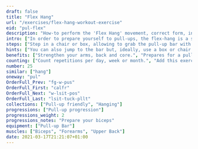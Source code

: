 ```yaml
---
draft: false
title: "Flex Hang"
url: "/exercises/flex-hang-workout-exercise"
eid: "pul-flex"
description: "How-to perform the 'Flex Hang' movement, correct form, instructions and hints. Similar exercises, body parts activated, notes, tips and video demonstration"
intro: ["In order to prepare yourself to pull-ups, the flex-hang is a starting exercise that will strengthen all muscles used when proper pulling."]
steps: ["Step in a chair or box, allowing to grab the pull-up bar with your elbows bent, chin above the bar, and without effort.", "Step forward, keeping the elbows in the bent position and sustaining your body only with the arms.", "Return to the chair or box after holding this position for a few seconds."]
hints: ["You can also jump to the bar but, ideally, use a box or chair to climb on.", "Avoid balancing. Keep your body steady.", "In a lower pull-up bar, say in the door, bet your knees to put all weight in your arms."]
benefits: ["Strengthen your arms, back and core.", "Prepares for a pull-up."]
counting: ["Count repetitions per day, week or month.", "Add this exercise to the list of Pull-up friendly you use, count them at well as negative pull-ups."]
number: 25
similar: ["hang"]
oneway: "pul"
OrderFull_Prev: "fg-w-pus"
OrderFull_First: "calfr"
OrderFull_Next: "w-lsit-pos"
OrderFull_Last: "lsit-tuck-pllt"
collections: ["Pull-up friendly", "Hanging"]
progressions: ["Pull-up progression"]
progressions_weight: 2
progressions_notes: "Prepare your biceps"
equipment: ["Pull-up Bar"]
muscles: ["Biceps", "Forearms", "Upper Back"]
date: 2021-03-17T21:21:07+01:00
---
```


